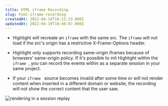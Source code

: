 ```yaml
---
title: HTML iframe Recording
slug: html-iframe-recording
createdAt: 2022-04-14T16:12:23.000Z
updatedAt: 2022-04-19T18:48:07.000Z
---
```


-   Highlight will recreate an `iframe` with the same src. The `iframe` will not load if the src's origin has a restrictive X-Frame-Options header.

-   Highlight only supports recording same-origin iframes because of browsers' same-origin policy. If it's possible to init Highlight within the
    `iframe `, you can record the events within as a separate session in your same project.

-   If your
    `iframe ` source becomes invalid after some time or will not render content when inserted in a different domain or website, the recording will not show the correct content that the user saw.

![rendering in a session replay](https://archbee-image-uploads.s3.amazonaws.com/XPwQFz8tul7ogqGkmtA0y/UP4LVunHyPBCzRukQwoh4_image.png)
